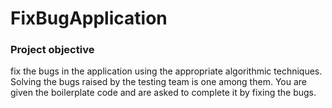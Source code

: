 # FixBugApplication

### Project objective
fix the bugs in the application using the appropriate algorithmic techniques. Solving the bugs raised by the testing team is one among them. You are given the boilerplate code and are asked to complete it by fixing the bugs.
